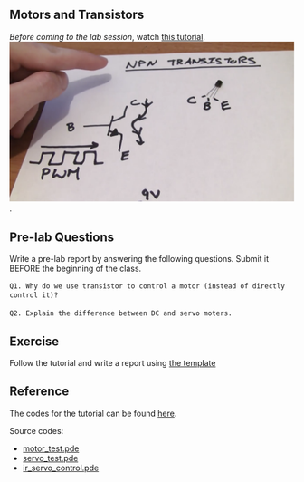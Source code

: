 ## Motors and Transistors
*Before coming to the lab session*, watch [this tutorial](https://youtu.be/5bHPKU4ybHY).
[![Lab 5](NPN.png)](https://youtu.be/5bHPKU4ybHY).


## Pre-lab Questions

Write a pre-lab report by answering the following questions. Submit it BEFORE the beginning of the class.
```
Q1. Why do we use transistor to control a motor (instead of directly control it)?

Q2. Explain the difference between DC and servo moters.
```


## Exercise
Follow the tutorial and write a report using [the template](http://www.writing.utoronto.ca/advice/specific-types-of-writing/lab-report)

## Reference
The codes for the tutorial can be found [here](https://www.jeremyblum.com/2011/01/31/arduino-tutorial-5-motors-and-transistors/).

Source codes:
* [motor_test.pde](motor_test.pde)
* [servo_test.pde](servo_test.pde)
* [ir_servo_control.pde](ir_servo_control.pde)

